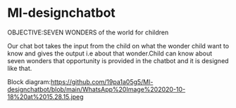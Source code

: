 # Ml-designchatbot
OBJECTIVE:SEVEN WONDERS of the world for children

Our chat bot takes the input from the child on what the wonder child want to know and gives the output i.e about that wonder.Child can know  about seven wonders that opportunity is provided in the chatbot and it is designed like that.

Block diagram:https://github.com/19pa1a05g5/Ml-designchatbot/blob/main/WhatsApp%20Image%202020-10-18%20at%2015.28.15.jpeg
